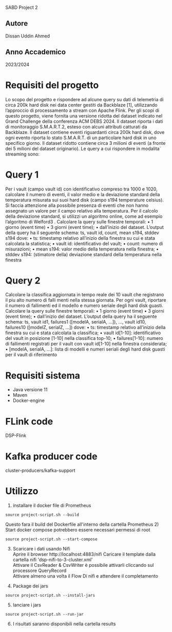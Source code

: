 SABD Project 2
## Autore
Dissan Uddin Ahmed 
## Anno Accademico
2023/2024

# Requisiti del progetto
Lo scopo del progetto e rispondere ad alcune query su dati di telemetria di circa 200k hard disk nei data center gestiti da Backblaze [1], utilizzando l’approccio di processamento a stream con Apache Flink. Per gli scopi di questo progetto, viene fornita una versione ridotta del dataset indicato nel Grand Challenge della conferenza ACM DEBS 2024. Il dataset riporta i dati di monitoraggio S.M.A.R.T.2, esteso con alcuni attributi catturati da Backblaze. Il dataset contiene eventi riguardanti circa 200k hard disk, dove ogni evento riporta lo stato S.M.A.R.T. di un particolare hard disk in uno specifico giorno. Il dataset ridotto contiene circa 3 milioni di eventi (a fronte dei 5 milioni del dataset originario). Le query a cui rispondere in modalita` streaming sono:

# Query 1
Per i vault (campo vault id) con identificativo compreso tra 1000 e 1020, calcolare il numero di eventi, il valor medio e la deviazione standard della temperatura misurata sui suoi hard disk (campo s194 temperature celsius). Si faccia attenzione alla possibile presenza di eventi che non hanno assegnato un valore per il campo relativo alla temperatura. Per il calcolo della deviazione standard, si utilizzi un algoritmo online, come ad esempio l’algoritmo di Welford3 . Calcolare la query sulle finestre temporali: • 1 giorno (event time) • 3 giorni (event time); • dall’inizio del dataset. L’output della query ha il seguente schema: ts, vault id, count, mean s194, stddev s194 dove: • ts: timestamp relativo all’inizio della finestra su cui e stata calcolata la statistica; • vault id: identificativo del vault; • count: numero di misurazioni; • mean s194: valor medio della temperatura nella finestra; • stddev s194: (stimatore della) deviazione standard della temperatura nella finestra

# Query 2
Calcolare la classifica aggiornata in tempo reale dei 10 vault che registrano il piu alto numero di falli menti nella stessa giornata. Per ogni vault, riportare il numero di fallimenti ed il modello e numero seriale degli hard disk guasti. Calcolare la query sulle finestre temporali: • 1 giorno (event time) • 3 giorni (event time); • dall’inizio del dataset. L’output della query ha il seguente schema: ts, vault id1, failures1 ([modelA, serialA, ...]), ..., vault id10, failures10 ([modelZ, serialZ, ...]) dove: • ts: timestamp relativo all’inizio della finestra su cui e stata calcolata la classifica; • vault id[1-10]: identificativo del vault in posizione [1-10] nella classifica top-10; • failures[1-10]: numero di fallimenti registrati per il vault con vault id[1-10] nella finestra considerata; • [modelA, serialA, ...]: lista di modelli e numeri seriali degli hard disk guasti per il vault di riferimento

# Requisiti sistema

- Java versione 11
- Maven 
- Docker-engine

# FLink code
DSP-Flink

# Kafka producer code
cluster-producers/kafka-support

# Utilizzo
1) installare il docker file di Prometheus
```
source project-script.sh --build
```
Questo fara il build del Dockerfile all'interno della cartella Prometheus
2) Start docker compose potrebbero essere necessari permessi di root
```
source project-script.sh --start-compose
```
3) Scaricare i dati usando Nifi\
Aprire il browser http://localhost:4883/nifi
Caricare il template dalla cartella nifi
'dsp-nifi-to-3-cluster.xml'\
Attivare il CsvReader & CsvWriter è possibile attivarli 
cliccando sul processore QueryRecord\
Attivare almeno una volta il Flow Di nifi e attendere il completamento

4) Package dei jars
```
source project-script.sh --install-jars
```

5) lanciare i jars
```
source project-script.sh --run-jar
```

6) I risultati saranno disponibili nella cartella results

